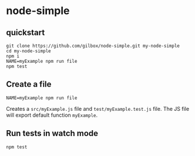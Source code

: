 # node-simple

## quickstart

    git clone https://github.com/gilbox/node-simple.git my-node-simple
    cd my-node-simple
    npm i
    NAME=myExample npm run file
    npm test


## Create a file

    NAME=myExample npm run file

Creates a `src/myExample.js` file and `test/myExample.test.js` file. 
The JS file will export default function `myExample`.


## Run tests in watch mode

    npm test

